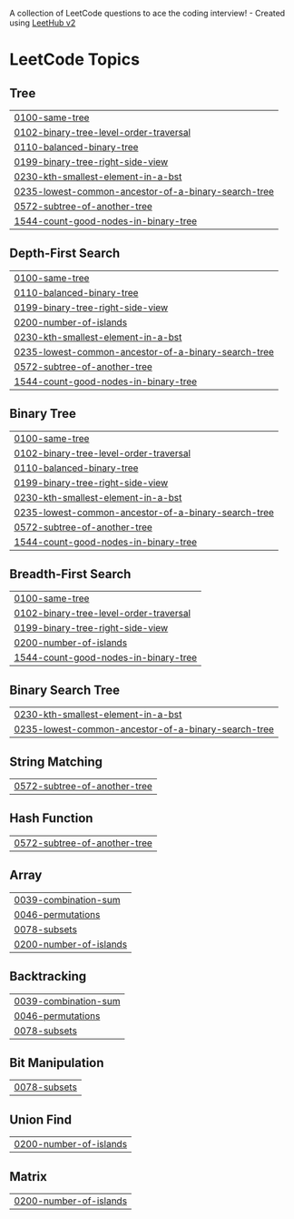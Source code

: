 A collection of LeetCode questions to ace the coding interview! - Created using [LeetHub v2](https://github.com/arunbhardwaj/LeetHub-2.0)
<!---LeetCode Topics Start-->
# LeetCode Topics
## Tree
|  |
| ------- |
| [0100-same-tree](https://github.com/Jaden-Codes/AlgoAsu/tree/master/0100-same-tree) |
| [0102-binary-tree-level-order-traversal](https://github.com/Jaden-Codes/AlgoAsu/tree/master/0102-binary-tree-level-order-traversal) |
| [0110-balanced-binary-tree](https://github.com/Jaden-Codes/AlgoAsu/tree/master/0110-balanced-binary-tree) |
| [0199-binary-tree-right-side-view](https://github.com/Jaden-Codes/AlgoAsu/tree/master/0199-binary-tree-right-side-view) |
| [0230-kth-smallest-element-in-a-bst](https://github.com/Jaden-Codes/AlgoAsu/tree/master/0230-kth-smallest-element-in-a-bst) |
| [0235-lowest-common-ancestor-of-a-binary-search-tree](https://github.com/Jaden-Codes/AlgoAsu/tree/master/0235-lowest-common-ancestor-of-a-binary-search-tree) |
| [0572-subtree-of-another-tree](https://github.com/Jaden-Codes/AlgoAsu/tree/master/0572-subtree-of-another-tree) |
| [1544-count-good-nodes-in-binary-tree](https://github.com/Jaden-Codes/AlgoAsu/tree/master/1544-count-good-nodes-in-binary-tree) |
## Depth-First Search
|  |
| ------- |
| [0100-same-tree](https://github.com/Jaden-Codes/AlgoAsu/tree/master/0100-same-tree) |
| [0110-balanced-binary-tree](https://github.com/Jaden-Codes/AlgoAsu/tree/master/0110-balanced-binary-tree) |
| [0199-binary-tree-right-side-view](https://github.com/Jaden-Codes/AlgoAsu/tree/master/0199-binary-tree-right-side-view) |
| [0200-number-of-islands](https://github.com/Jaden-Codes/AlgoAsu/tree/master/0200-number-of-islands) |
| [0230-kth-smallest-element-in-a-bst](https://github.com/Jaden-Codes/AlgoAsu/tree/master/0230-kth-smallest-element-in-a-bst) |
| [0235-lowest-common-ancestor-of-a-binary-search-tree](https://github.com/Jaden-Codes/AlgoAsu/tree/master/0235-lowest-common-ancestor-of-a-binary-search-tree) |
| [0572-subtree-of-another-tree](https://github.com/Jaden-Codes/AlgoAsu/tree/master/0572-subtree-of-another-tree) |
| [1544-count-good-nodes-in-binary-tree](https://github.com/Jaden-Codes/AlgoAsu/tree/master/1544-count-good-nodes-in-binary-tree) |
## Binary Tree
|  |
| ------- |
| [0100-same-tree](https://github.com/Jaden-Codes/AlgoAsu/tree/master/0100-same-tree) |
| [0102-binary-tree-level-order-traversal](https://github.com/Jaden-Codes/AlgoAsu/tree/master/0102-binary-tree-level-order-traversal) |
| [0110-balanced-binary-tree](https://github.com/Jaden-Codes/AlgoAsu/tree/master/0110-balanced-binary-tree) |
| [0199-binary-tree-right-side-view](https://github.com/Jaden-Codes/AlgoAsu/tree/master/0199-binary-tree-right-side-view) |
| [0230-kth-smallest-element-in-a-bst](https://github.com/Jaden-Codes/AlgoAsu/tree/master/0230-kth-smallest-element-in-a-bst) |
| [0235-lowest-common-ancestor-of-a-binary-search-tree](https://github.com/Jaden-Codes/AlgoAsu/tree/master/0235-lowest-common-ancestor-of-a-binary-search-tree) |
| [0572-subtree-of-another-tree](https://github.com/Jaden-Codes/AlgoAsu/tree/master/0572-subtree-of-another-tree) |
| [1544-count-good-nodes-in-binary-tree](https://github.com/Jaden-Codes/AlgoAsu/tree/master/1544-count-good-nodes-in-binary-tree) |
## Breadth-First Search
|  |
| ------- |
| [0100-same-tree](https://github.com/Jaden-Codes/AlgoAsu/tree/master/0100-same-tree) |
| [0102-binary-tree-level-order-traversal](https://github.com/Jaden-Codes/AlgoAsu/tree/master/0102-binary-tree-level-order-traversal) |
| [0199-binary-tree-right-side-view](https://github.com/Jaden-Codes/AlgoAsu/tree/master/0199-binary-tree-right-side-view) |
| [0200-number-of-islands](https://github.com/Jaden-Codes/AlgoAsu/tree/master/0200-number-of-islands) |
| [1544-count-good-nodes-in-binary-tree](https://github.com/Jaden-Codes/AlgoAsu/tree/master/1544-count-good-nodes-in-binary-tree) |
## Binary Search Tree
|  |
| ------- |
| [0230-kth-smallest-element-in-a-bst](https://github.com/Jaden-Codes/AlgoAsu/tree/master/0230-kth-smallest-element-in-a-bst) |
| [0235-lowest-common-ancestor-of-a-binary-search-tree](https://github.com/Jaden-Codes/AlgoAsu/tree/master/0235-lowest-common-ancestor-of-a-binary-search-tree) |
## String Matching
|  |
| ------- |
| [0572-subtree-of-another-tree](https://github.com/Jaden-Codes/AlgoAsu/tree/master/0572-subtree-of-another-tree) |
## Hash Function
|  |
| ------- |
| [0572-subtree-of-another-tree](https://github.com/Jaden-Codes/AlgoAsu/tree/master/0572-subtree-of-another-tree) |
## Array
|  |
| ------- |
| [0039-combination-sum](https://github.com/Jaden-Codes/AlgoAsu/tree/master/0039-combination-sum) |
| [0046-permutations](https://github.com/Jaden-Codes/AlgoAsu/tree/master/0046-permutations) |
| [0078-subsets](https://github.com/Jaden-Codes/AlgoAsu/tree/master/0078-subsets) |
| [0200-number-of-islands](https://github.com/Jaden-Codes/AlgoAsu/tree/master/0200-number-of-islands) |
## Backtracking
|  |
| ------- |
| [0039-combination-sum](https://github.com/Jaden-Codes/AlgoAsu/tree/master/0039-combination-sum) |
| [0046-permutations](https://github.com/Jaden-Codes/AlgoAsu/tree/master/0046-permutations) |
| [0078-subsets](https://github.com/Jaden-Codes/AlgoAsu/tree/master/0078-subsets) |
## Bit Manipulation
|  |
| ------- |
| [0078-subsets](https://github.com/Jaden-Codes/AlgoAsu/tree/master/0078-subsets) |
## Union Find
|  |
| ------- |
| [0200-number-of-islands](https://github.com/Jaden-Codes/AlgoAsu/tree/master/0200-number-of-islands) |
## Matrix
|  |
| ------- |
| [0200-number-of-islands](https://github.com/Jaden-Codes/AlgoAsu/tree/master/0200-number-of-islands) |
<!---LeetCode Topics End-->